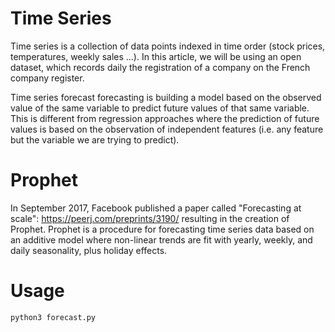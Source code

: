 # Time Series
Time series is a collection of data points indexed in time order (stock prices, temperatures, weekly sales …). In this article, we will be using an open dataset, which records daily the registration of a company on the French company register.

Time series forecast forecasting is building a model based on the observed value of the same variable to predict future values of that same variable. This is different from regression approaches where the prediction of future values is based on the observation of independent features (i.e. any feature but the variable we are trying to predict).

# Prophet
In September 2017, Facebook published a paper called "Forecasting at scale": https://peerj.com/preprints/3190/ resulting in the creation of Prophet. Prophet is a procedure for forecasting time series data based on an additive model where non-linear trends are fit with yearly, weekly, and daily seasonality, plus holiday effects.

# Usage

```shell
python3 forecast.py 
```

